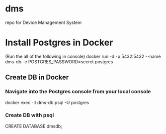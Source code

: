 # dms
repo for Device Management System 

# Install Postgres in Docker
(Run the all of the following in console)
docker run -d -p 5432:5432 --name dms-db -e POSTGRES_PASSWORD=secret postgres

## Create DB in Docker

### Navigate into the Postgres console from your local console
docker exec -it dms-db psql -U postgres

### Create DB with psql
 CREATE DATABASE dmsdb;

